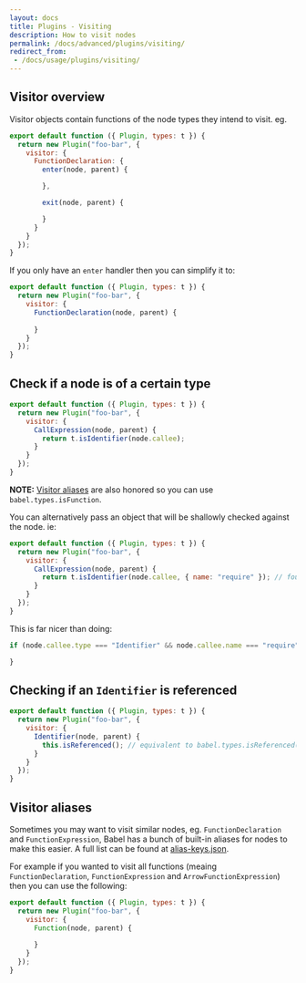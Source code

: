 ```yaml
---
layout: docs
title: Plugins - Visiting
description: How to visit nodes
permalink: /docs/advanced/plugins/visiting/
redirect_from:
 - /docs/usage/plugins/visiting/
---
```


## Visitor overview

Visitor objects contain functions of the node types they intend to visit. eg.

```javascript
export default function ({ Plugin, types: t }) {
  return new Plugin("foo-bar", {
    visitor: {
      FunctionDeclaration: {
        enter(node, parent) {

        },

        exit(node, parent) {

        }
      }
    }
  });
}
```

If you only have an `enter` handler then you can simplify it to:

```javascript
export default function ({ Plugin, types: t }) {
  return new Plugin("foo-bar", {
    visitor: {
      FunctionDeclaration(node, parent) {
      
      }
    }
  });
}
```

## Check if a node is of a certain type

```javascript
export default function ({ Plugin, types: t }) {
  return new Plugin("foo-bar", {
    visitor: {
      CallExpression(node, parent) {
        return t.isIdentifier(node.callee); 
      }
    }
  });
}
```

**NOTE:** [Visitor aliases](#visitor-aliases) are also honored so you can use `babel.types.isFunction`.

You can alternatively pass an object that will be shallowly checked against the node. ie:

```javascript
export default function ({ Plugin, types: t }) {
  return new Plugin("foo-bar", {
    visitor: {
      CallExpression(node, parent) {
        return t.isIdentifier(node.callee, { name: "require" }); // found a require call!
      }
    }
  });
}
```

This is far nicer than doing:

```javascript
if (node.callee.type === "Identifier" && node.callee.name === "require") {

}
```

## Checking if an `Identifier` is referenced

```javascript
export default function ({ Plugin, types: t }) {
  return new Plugin("foo-bar", {
    visitor: {
      Identifier(node, parent) {
        this.isReferenced(); // equivalent to babel.types.isReferenced(node, parent);
      }
    }
  });
}
```

## Visitor aliases

Sometimes you may want to visit similar nodes, eg. `FunctionDeclaration` and `FunctionExpression`,
Babel has a bunch of built-in aliases for nodes to make this easier. A full list can be found at
[alias-keys.json](https://github.com/babel/babel/blob/master/src/babel/types/alias-keys.json).

For example if you wanted to visit all functions (meaing `FunctionDeclaration`, `FunctionExpression` and `ArrowFunctionExpression`) then you can use the following:

```javascript
export default function ({ Plugin, types: t }) {
  return new Plugin("foo-bar", {
    visitor: {
      Function(node, parent) {
      
      }
    }
  });
}
```
